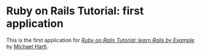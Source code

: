 # Ruby on Rails Tutorial: first application

This is the first application for [*Ruby on Rails Tutorial: learn Rails by Example*](http://railstutorial.org) by [Michael Hartl](http://michaelharlt.com).
